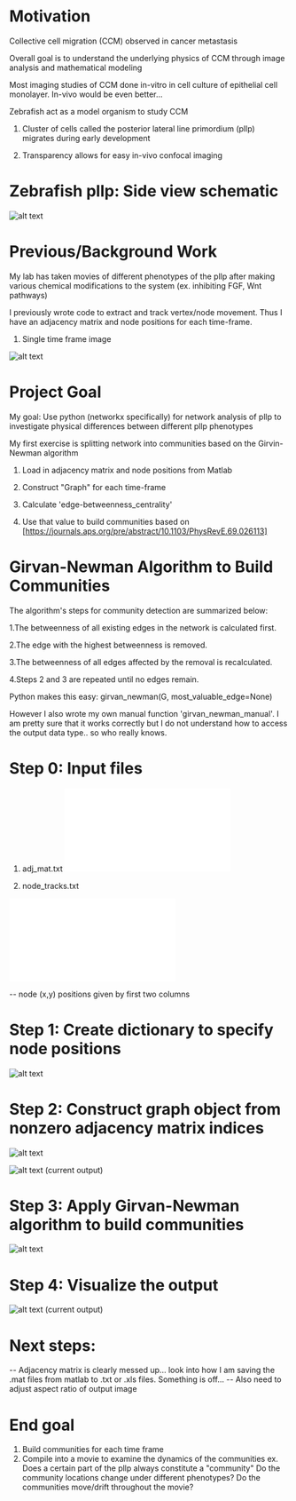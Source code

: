 
# Motivation

Collective cell migration (CCM) observed in cancer metastasis

Overall goal is to understand the underlying physics of CCM through image analysis and mathematical modeling

Most imaging studies of CCM done in-vitro in cell culture of epithelial cell monolayer. In-vivo would be even better...

Zebrafish act as a model organism to study CCM
   
   1. Cluster of cells called the posterior lateral line primordium (pllp) migrates during early development
   
   2. Transparency allows for easy in-vivo confocal imaging
    
# Zebrafish pllp: Side view schematic
    
  ![alt text](../images/pllp_side_schematic.jpg)

 
# Previous/Background Work

My lab has taken movies of different phenotypes of the pllp after making various chemical modifications to the system
    (ex. inhibiting FGF, Wnt pathways)
  
I previously wrote code to extract and track vertex/node movement. Thus I have an adjacency matrix and node positions for each time-frame.

1. Single time frame image

![alt text](../images/newtork_image.jpg)


# Project Goal
My goal: Use python (networkx specifically) for network analysis of pllp to investigate physical differences between different pllp phenotypes

My first exercise is splitting network into communities based on the Girvin-Newman algorithm 
    
   1. Load in adjacency matrix and node positions from Matlab
    
   2. Construct "Graph" for each time-frame
    
   3. Calculate 'edge-betweenness_centrality'
    
   4. Use that value to build communities based on [https://journals.aps.org/pre/abstract/10.1103/PhysRevE.69.026113]
    
# Girvan-Newman Algorithm to Build Communities

The algorithm's steps for community detection are summarized below:

1.The betweenness of all existing edges in the network is calculated first.

2.The edge with the highest betweenness is removed.

3.The betweenness of all edges affected by the removal is recalculated.

4.Steps 2 and 3 are repeated until no edges remain.

Python makes this easy: girvan_newman(G, most_valuable_edge=None)

However I also wrote my own manual function 'girvan_newman_manual'. 
I am pretty sure that it works correctly but I do not understand 
how to access the output data type.. so who really knows. 

# Step 0: Input files

1. adj_mat.txt
![alt text](../images/adj_mat.pdf)

2. node_tracks.txt

![alt text](../images/tracks.pdf)

 -- node (x,y) positions given by first two columns

# Step 1: Create dictionary to specify node positions
![alt text](../images/Step_1.png)

# Step 2: Construct graph object from nonzero adjacency matrix indices

![alt text](../images/Step_2.png)

![alt text](../images/first_try_network.jpg) (current output)

# Step 3: Apply Girvan-Newman algorithm to build communities

![alt text](../images/Step_3.png)

# Step 4: Visualize the output
![alt text](../images/first_try_network.jpg) (current output)


# Next steps: 
-- Adjacency matrix is clearly messed up... look into how I am saving the
   .mat files from matlab to .txt or .xls files. Something is off... 
-- Also need to adjust aspect ratio of output image


# End goal
1. Build communities for each time frame
2. Compile into a movie to examine the dynamics of the communities
    ex. Does a certain part of the pllp always constitute a "community"
        Do the community locations change under different phenotypes?
        Do the communities move/drift throughout the movie?
        
